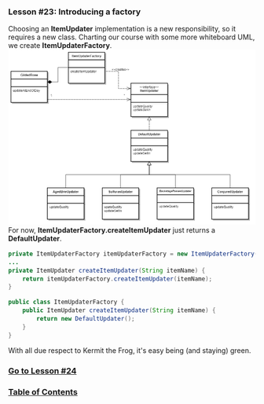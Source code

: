 ### Lesson #23: Introducing a factory
Choosing an **ItemUpdater** implementation is a new responsibility, so it requires a new class.  Charting our course with some more whiteboard UML, we create **ItemUpdaterFactory**.  
![](https://github.com/d215steinberg/GildedRose-Java/blob/Lesson%2323/images/Lesson%20%2323.png)
For now, **ItemUpdaterFactory.createItemUpdater** just returns a **DefaultUpdater**.

```java
private ItemUpdaterFactory itemUpdaterFactory = new ItemUpdaterFactory();
...
private ItemUpdater createItemUpdater(String itemName) {
    return itemUpdaterFactory.createItemUpdater(itemName);
}
```
```java
public class ItemUpdaterFactory { 
    public ItemUpdater createItemUpdater(String itemName) {
        return new DefaultUpdater();
    }
}
```
With all due respect to Kermit the Frog, it's easy being (and staying) green.
### [Go to Lesson #24](https://github.com/d215steinberg/GildedRose-Java/tree/Lesson%2324)
### [Table of Contents](https://github.com/d215steinberg/GildedRose-Java/blob/startPoint/Table%20of%20Contents.md)